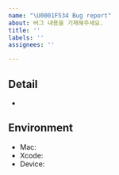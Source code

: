 ```yaml
---
name: "\U0001F534 Bug report"
about: 버그 내용을 기재해주세요.
title: ''
labels: ''
assignees: ''

---
```


## Detail
- 

## Environment
- Mac: 
- Xcode: 
- Device: 
